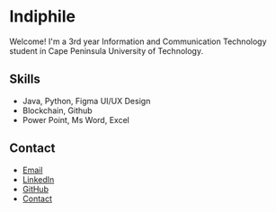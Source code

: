 # Indiphile
Welcome!
I'm a 3rd year Information and Communication Technology student in Cape Peninsula University of Technology.

  ## Skills

  - Java, Python, Figma UI/UX Design
  - Blockchain, Github
  - Power Point, Ms Word, Excel

  ## Contact

  - [Email](222841176@mycput.ac.za)
  - [LinkedIn](www.linkedin.com/in/wopela-indiphile-117b07246)
  - [GitHub](https://github.com/Indiphile18)
  - [Contact](0715228476)
